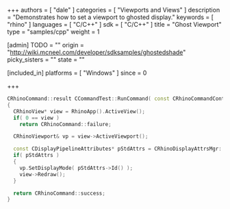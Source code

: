 +++
authors = [ "dale" ]
categories = [ "Viewports and Views" ]
description = "Demonstrates how to set a viewport to ghosted display."
keywords = [ "rhino" ]
languages = [ "C/C++" ]
sdk = [ "C/C++" ]
title = "Ghost Viewport"
type = "samples/cpp"
weight = 1

[admin]
TODO = ""
origin = "http://wiki.mcneel.com/developer/sdksamples/ghostedshade"
picky_sisters = ""
state = ""

[included_in]
platforms = [ "Windows" ]
since = 0

+++

```cpp
CRhinoCommand::result CCommandTest::RunCommand( const CRhinoCommandContext& context )
{
  CRhinoView* view = RhinoApp().ActiveView();
  if( 0 == view )
    return CRhinoCommand::failure;

  CRhinoViewport& vp = view->ActiveViewport();

  const CDisplayPipelineAttributes* pStdAttrs = CRhinoDisplayAttrsMgr::StdGhostedAttrs();
  if( pStdAttrs )
  {
    vp.SetDisplayMode( pStdAttrs->Id() );
    view->Redraw();
  }

  return CRhinoCommand::success;
}
```
